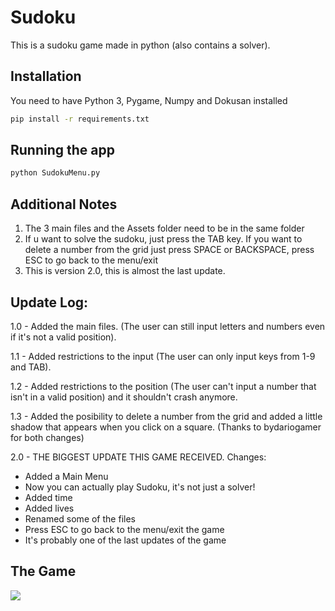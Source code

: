 # Sudoku
This is a sudoku game made in python (also contains a solver).

## Installation
 You need to have Python 3, Pygame, Numpy and Dokusan installed
```bash
pip install -r requirements.txt
```
## Running the app
```bash
python SudokuMenu.py
```
## Additional Notes
1. The 3 main files and the Assets folder need to be in the same folder
2. If u want to solve the sudoku, just press the TAB key. If you want to delete a number from the grid just press SPACE or BACKSPACE, press ESC to go back to the menu/exit
4. This is version 2.0, this is almost the last update.

## Update Log:
1.0 - Added the main files. (The user can still input letters and numbers even if it's not a valid position).

1.1 - Added restrictions to the input (The user can only input keys from 1-9 and TAB).

1.2 - Added restrictions to the position (The user can't input a number that isn't in a valid position) and it shouldn't crash anymore.

1.3 - Added the posibility to delete a number from the grid and added a little shadow that appears when you click on a square. (Thanks to bydariogamer for both changes)

2.0 - THE BIGGEST UPDATE THIS GAME RECEIVED.
Changes:
- Added a Main Menu
- Now you can actually play Sudoku, it's not just a solver!
- Added time
- Added lives
- Renamed some of the files
- Press ESC to go back to the menu/exit the game
- It's probably one of the last updates of the game

## The Game
![](https://media.giphy.com/media/OSJbXOBdUojdpBGs7o/giphy.gif)
